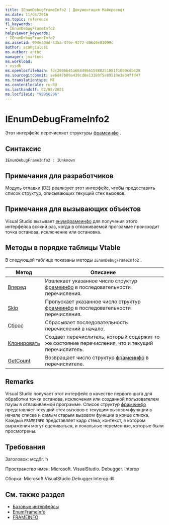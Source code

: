 ```yaml
---
title: IEnumDebugFrameInfo2 | Документация Майкрософт
ms.date: 11/04/2016
ms.topic: reference
f1_keywords:
- IEnumDebugFrameInfo2
helpviewer_keywords:
- IEnumDebugFrameInfo2
ms.assetid: 994e30ad-435a-4f9e-9272-d96d9e01099c
author: acangialosi
ms.author: anthc
manager: jmartens
ms.workload:
- vssdk
ms.openlocfilehash: fdc2006b45a664496615988251081f1000cdb428
ms.sourcegitcommit: ae6d47b09a439cd0e13180f5e89510e3e347fd47
ms.translationtype: MT
ms.contentlocale: ru-RU
ms.lasthandoff: 02/08/2021
ms.locfileid: "99956296"
---
```

# <a name="ienumdebugframeinfo2"></a>IEnumDebugFrameInfo2
Этот интерфейс перечисляет структуры [фрамеинфо](../../../extensibility/debugger/reference/frameinfo.md) .

## <a name="syntax"></a>Синтаксис

```
IEnumDebugFrameInfo2 : IUnknown
```

## <a name="notes-for-implementers"></a>Примечания для разработчиков
 Модуль отладки (DE) реализует этот интерфейс, чтобы предоставить список структур, описывающих текущий стек вызовов.

## <a name="notes-for-callers"></a>Примечания для вызывающих объектов
 Visual Studio вызывает [енумфрамеинфо](../../../extensibility/debugger/reference/idebugthread2-enumframeinfo.md) для получения этого интерфейса всякий раз, когда в отлаживаемой программе происходит точка останова, исключение или остановка.

## <a name="methods-in-vtable-order"></a>Методы в порядке таблицы Vtable
 В следующей таблице показаны методы `IEnumDebugFrameInfo2` .

|Метод|Описание|
|------------|-----------------|
|[Вперед](../../../extensibility/debugger/reference/ienumdebugframeinfo2-next.md)|Извлекает указанное число структур [фрамеинфо](../../../extensibility/debugger/reference/frameinfo.md) в последовательности перечисления.|
|[Skip](../../../extensibility/debugger/reference/ienumdebugframeinfo2-skip.md)|Пропускает указанное число структур [фрамеинфо](../../../extensibility/debugger/reference/frameinfo.md) в последовательности перечисления.|
|[Сброс](../../../extensibility/debugger/reference/ienumdebugframeinfo2-reset.md)|Сбрасывает последовательность перечислений в начало.|
|[Клонировать](../../../extensibility/debugger/reference/ienumdebugframeinfo2-clone.md)|Создает перечислитель, который содержит то же состояние перечисления, что и текущий перечислитель.|
|[GetCount](../../../extensibility/debugger/reference/ienumdebugframeinfo2-getcount.md)|Возвращает число структур [фрамеинфо](../../../extensibility/debugger/reference/frameinfo.md) в перечислителе.|

## <a name="remarks"></a>Remarks
 Visual Studio получает этот интерфейс в качестве первого шага для обработки точки останова, исключения или созданной пользователем паузы в отлаживаемой программе. Список структур [фрамеинфо](../../../extensibility/debugger/reference/frameinfo.md) представляет текущий стек вызовов с текущим вызовом функции в начале списка и самым старым вызовом функции в конце списка. Каждый `FRAMEINFO` представляет кадр стека, контекст, в котором выражения могут оцениваться, и локальные переменные, которые были просмотрены.

## <a name="requirements"></a>Требования
 Заголовок: мсдбг. h

 Пространство имен: Microsoft. VisualStudio. Debugger. Interop

 Сборка: Microsoft.VisualStudio.Debugger.Interop.dll

## <a name="see-also"></a>См. также раздел
- [Базовые интерфейсы](../../../extensibility/debugger/reference/core-interfaces.md)
- [EnumFrameInfo](../../../extensibility/debugger/reference/idebugthread2-enumframeinfo.md)
- [FRAMEINFO](../../../extensibility/debugger/reference/frameinfo.md)
